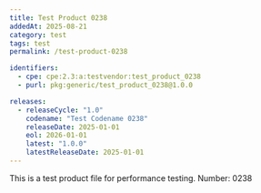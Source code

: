 ```yaml
---
title: Test Product 0238
addedAt: 2025-08-21
category: test
tags: test
permalink: /test-product-0238

identifiers:
  - cpe: cpe:2.3:a:testvendor:test_product_0238
  - purl: pkg:generic/test_product_0238@1.0.0

releases:
  - releaseCycle: "1.0"
    codename: "Test Codename 0238"
    releaseDate: 2025-01-01
    eol: 2026-01-01
    latest: "1.0.0"
    latestReleaseDate: 2025-01-01
---
```


This is a test product file for performance testing. Number: 0238
